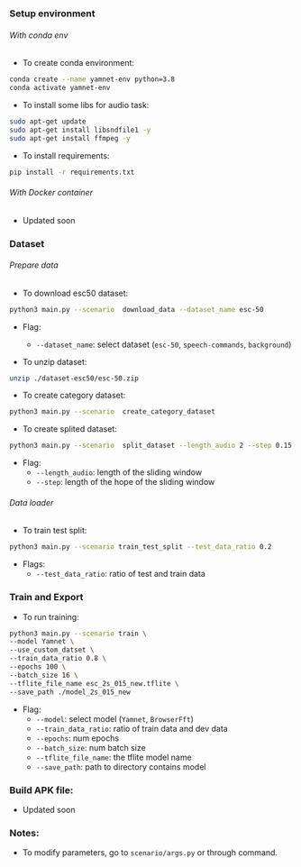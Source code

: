 ### Setup environment 

###### With conda env
- To create conda environment: 
```bash
conda create --name yamnet-env python=3.8
conda activate yamnet-env 
```

- To install some libs for audio task: 
```bash
sudo apt-get update
sudo apt-get install libsndfile1 -y
sudo apt-get install ffmpeg -y
```

- To install requirements:
```bash
pip install -r requirements.txt
```

###### With Docker container 
- Updated soon 


### Dataset

###### Prepare data
- To download esc50 dataset:
```bash
python3 main.py --scenario  download_data --dataset_name esc-50
```
- Flag:
	- `--dataset_name`: select dataset (`esc-50`, `speech-commands`, `background`)

- To unzip dataset:
```bash
unzip ./dataset-esc50/esc-50.zip
```

- To create category dataset: 
```bash
python3 main.py --scenario  create_category_dataset 
```

- To create splited dataset: 
```bash
python3 main.py --scenario  split_dataset --length_audio 2 --step 0.15
```
- Flag:
	- `--length_audio`: length of the sliding window
	- `--step`: length of the hope of the sliding window

###### Data loader 
- To train test split:
```bash
python3 main.py --scenario train_test_split --test_data_ratio 0.2 
```
- Flags: 
	- `--test_data_ratio`: ratio of test and train data


### Train and Export

- To run training:
```bash
python3 main.py --scenario train \
--model Yamnet \
--use_custom_datset \
--train_data_ratio 0.8 \
--epochs 100 \
--batch_size 16 \
--tflite_file_name esc_2s_015_new.tflite \
--save_path ./model_2s_015_new
```
- Flag:
	- `--model`: select model (`Yamnet`, `BrowserFft`)
	- `--train_data_ratio`: ratio of train data and dev data
	- `--epochs`: num epochs 
	- `--batch_size`: num batch size 
	- `--tflite_file_name`: the tflite model name
	- `--save_path`: path to directory contains model 

### Build APK file: 
- Updated soon

### Notes: 
- To modify parameters, go to `scenario/args.py` or through command. 